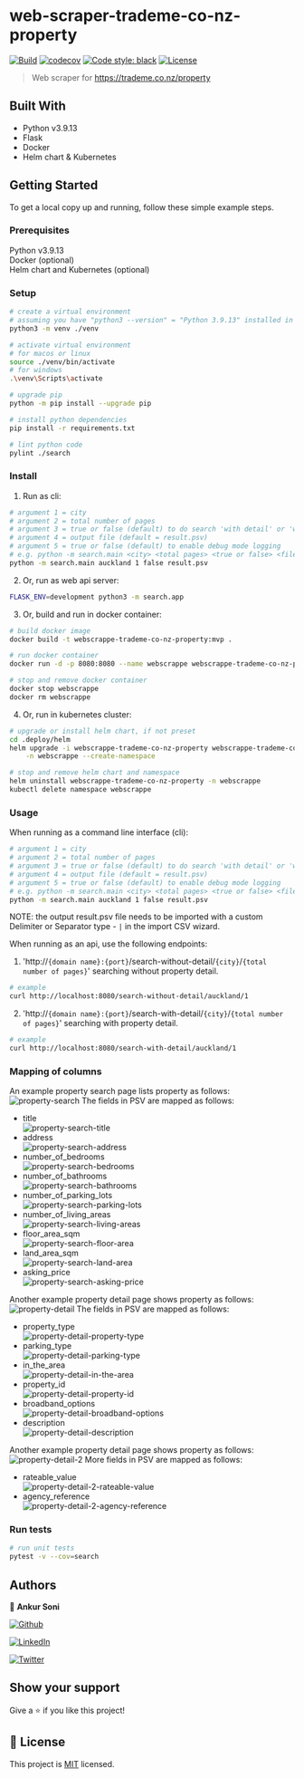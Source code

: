 # web-scraper-trademe-co-nz-property

[![Build](https://github.com/ankursoni/web-scraper-trademe-co-nz-property/actions/workflows/build.yml/badge.svg)](https://github.com/ankursoni/web-scraper-trademe-co-nz-property/actions/workflows/build.yml)
[![codecov](https://codecov.io/gh/ankursoni/web-scraper-trademe-co-nz-property/branch/main/graph/badge.svg?token=ZZWMD4FB93)](https://codecov.io/gh/ankursoni/web-scraper-trademe-co-nz-property)
[![Code style: black](https://img.shields.io/badge/code%20style-black-000000.svg)](https://github.com/psf/black)
[![License](https://img.shields.io/github/license/ankursoni/web-scraper-trademe-co-nz-property)](/LICENSE)


> Web scraper for https://trademe.co.nz/property


## Built With

- Python v3.9.13
- Flask
- Docker
- Helm chart & Kubernetes


## Getting Started

To get a local copy up and running, follow these simple example steps.

### Prerequisites
Python v3.9.13  
Docker (optional)  
Helm chart and Kubernetes (optional)

### Setup
```sh
# create a virtual environment
# assuming you have "python3 --version" = "Python 3.9.13" installed in the current terminal session
python3 -m venv ./venv

# activate virtual environment
# for macos or linux
source ./venv/bin/activate
# for windows
.\venv\Scripts\activate

# upgrade pip
python -m pip install --upgrade pip

# install python dependencies
pip install -r requirements.txt

# lint python code
pylint ./search
```

### Install
1. Run as cli:
```sh
# argument 1 = city
# argument 2 = total number of pages
# argument 3 = true or false (default) to do search 'with detail' or 'without detail'
# argument 4 = output file (default = result.psv)
# argument 5 = true or false (default) to enable debug mode logging
# e.g. python -m search.main <city> <total pages> <true or false> <file.psv> <true or false>
python -m search.main auckland 1 false result.psv
```
2. Or, run as web api server:
```sh
FLASK_ENV=development python3 -m search.app
```
3. Or, build and run in docker container:
```sh
# build docker image
docker build -t webscrappe-trademe-co-nz-property:mvp .

# run docker container
docker run -d -p 8080:8080 --name webscrappe webscrappe-trademe-co-nz-property:mvp

# stop and remove docker container
docker stop webscrappe
docker rm webscrappe
```

4. Or, run in kubernetes cluster:
```sh
# upgrade or install helm chart, if not preset
cd .deploy/helm
helm upgrade -i webscrappe-trademe-co-nz-property webscrappe-trademe-co-nz-property \
	-n webscrappe --create-namespace

# stop and remove helm chart and namespace
helm uninstall webscrappe-trademe-co-nz-property -n webscrappe
kubectl delete namespace webscrappe
```

### Usage
When running as a command line interface (cli):
```sh
# argument 1 = city
# argument 2 = total number of pages
# argument 3 = true or false (default) to do search 'with detail' or 'without detail'
# argument 4 = output file (default = result.psv)
# argument 5 = true or false (default) to enable debug mode logging
# e.g. python -m search.main <city> <total pages> <true or false> <file.psv> <true or false>
python -m search.main auckland 1 false result.psv
```
NOTE: the output result.psv file needs to be imported with a custom Delimiter or Separator type - `|` in the import CSV wizard.

When running as an api, use the following endpoints:
1. 'http://`{domain name}:{port}`/search-without-detail/`{city}`/`{total number of pages}`' searching without property detail.
```sh
# example
curl http://localhost:8080/search-without-detail/auckland/1
```
2. 'http://`{domain name}:{port}`/search-with-detail/`{city}`/`{total number of pages}`' searching with property detail.
```sh
# example
curl http://localhost:8080/search-with-detail/auckland/1
```

### Mapping of columns
An example property search page lists property as follows:
![property-search](./docs/images/property-search.png)
The fields in PSV are mapped as follows:
- title  
![property-search-title](./docs/images/property-search-title.png)
- address  
![property-search-address](./docs/images/property-search-address.png)
- number_of_bedrooms  
![property-search-bedrooms](./docs/images/property-search-bedrooms.png)
- number_of_bathrooms  
![property-search-bathrooms](./docs/images/property-search-bathrooms.png)
- number_of_parking_lots  
![property-search-parking-lots](./docs/images/property-search-parking-lots.png)
- number_of_living_areas  
![property-search-living-areas](./docs/images/property-search-living-areas.png)
- floor_area_sqm  
![property-search-floor-area](./docs/images/property-search-floor-area.png)
- land_area_sqm  
![property-search-land-area](./docs/images/property-search-land-area.png)
- asking_price  
![property-search-asking-price](./docs/images/property-search-asking-price.png)

Another example property detail page shows property as follows:
![property-detail](./docs/images/property-detail.png)
The fields in PSV are mapped as follows:
- property_type  
![property-detail-property-type](./docs/images/property-detail-property-type.png)
- parking_type  
![property-detail-parking-type](./docs/images/property-detail-parking-type.png)
- in_the_area  
![property-detail-in-the-area](./docs/images/property-detail-in-the-area.png)
- property_id  
![property-detail-property-id](./docs/images/property-detail-property-id.png)
- broadband_options  
![property-detail-broadband-options](./docs/images/property-detail-broadband-options.png)
- description  
![property-detail-description](./docs/images/property-detail-description.png)

Another example property detail page shows property as follows:
![property-detail-2](./docs/images/property-detail-2.png)
More fields in PSV are mapped as follows:
- rateable_value  
![property-detail-2-rateable-value](./docs/images/property-detail-2-rateable-value.png)
- agency_reference  
![property-detail-2-agency-reference](./docs/images/property-detail-2-agency-reference.png)


### Run tests
```sh
# run unit tests
pytest -v --cov=search
```


## Authors

👤 **Ankur Soni**

[![Github](https://img.shields.io/github/followers/ankursoni?style=social)](https://github.com/ankursoni)

[![LinkedIn](https://img.shields.io/badge/LinkedIn-0077B5?style=for-the-badge&logo=linkedin&logoColor=white)](https://linkedin.com/in/ankursoniji)

[![Twitter](https://img.shields.io/twitter/url/https/twitter.com/fold_left.svg?style=social&label=Follow%20%40ankursoniji)](https://twitter.com/ankursoniji)


## Show your support

Give a ⭐️ if you like this project!


## 📝 License

This project is [MIT](./LICENSE) licensed.
